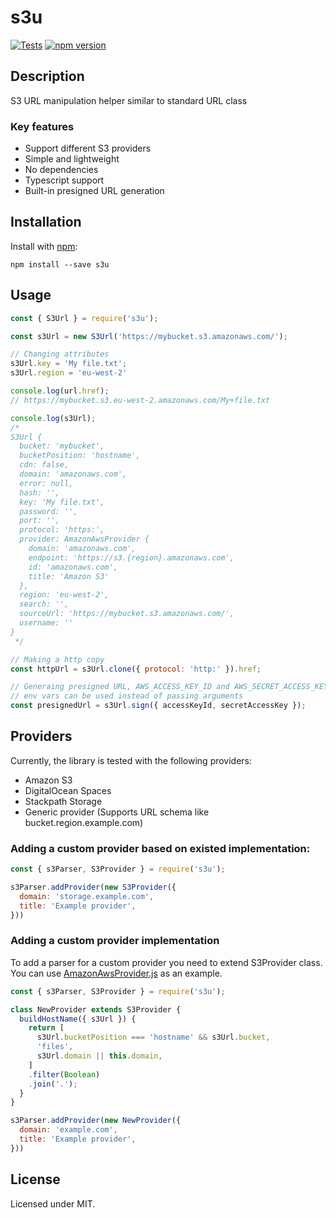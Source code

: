 # s3u
[![Tests](https://github.com/megahertz/s3u/actions/workflows/tests.yml/badge.svg)](https://github.com/megahertz/s3u/actions/workflows/tests.yml)
[![npm version](https://badge.fury.io/js/s3u.svg)](https://badge.fury.io/js/s3u)

## Description

S3 URL manipulation helper similar to standard URL class

### Key features

 - Support different S3 providers
 - Simple and lightweight
 - No dependencies
 - Typescript support
 - Built-in presigned URL generation

## Installation

Install with [npm](https://npmjs.org/package/s3u):

    npm install --save s3u

## Usage

```js
const { S3Url } = require('s3u');

const s3Url = new S3Url('https://mybucket.s3.amazonaws.com/');

// Changing attributes
s3Url.key = 'My file.txt';
s3Url.region = 'eu-west-2'

console.log(url.href);
// https://mybucket.s3.eu-west-2.amazonaws.com/My+file.txt

console.log(s3Url);
/*
S3Url {
  bucket: 'mybucket',
  bucketPosition: 'hostname',
  cdn: false,
  domain: 'amazonaws.com',
  error: null,
  hash: '',
  key: 'My file.txt',
  password: '',
  port: '',
  protocol: 'https:',
  provider: AmazonAwsProvider {
    domain: 'amazonaws.com',
    endpoint: 'https://s3.{region}.amazonaws.com',
    id: 'amazonaws.com',
    title: 'Amazon S3'
  },
  region: 'eu-west-2',
  search: '',
  sourceUrl: 'https://mybucket.s3.amazonaws.com/',
  username: ''
}
 */

// Making a http copy
const httpUrl = s3Url.clone({ protocol: 'http:' }).href;

// Generaing presigned URL, AWS_ACCESS_KEY_ID and AWS_SECRET_ACCESS_KEY
// env vars can be used instead of passing arguments
const presignedUrl = s3Url.sign({ accessKeyId, secretAccessKey });
```

## Providers

Currently, the library is tested with the following providers:

 - Amazon S3
 - DigitalOcean Spaces
 - Stackpath Storage
 - Generic provider (Supports URL schema like bucket.region.example.com)

### Adding a custom provider based on existed implementation:

```js
const { s3Parser, S3Provider } = require('s3u');

s3Parser.addProvider(new S3Provider({
  domain: 'storage.example.com',
  title: 'Example provider',
}))
```

### Adding a custom provider implementation

To add a parser for a custom provider you need to extend S3Provider class.
You can use [AmazonAwsProvider.js](src/providers/AmazonAwsProvider.js) as 
an example.

```js
const { s3Parser, S3Provider } = require('s3u');

class NewProvider extends S3Provider {
  buildHostName({ s3Url }) {
    return [
      s3Url.bucketPosition === 'hostname' && s3Url.bucket,
      'files',
      s3Url.domain || this.domain,
    ]
    .filter(Boolean)
    .join('.');
  }
}

s3Parser.addProvider(new NewProvider({
  domain: 'example.com',
  title: 'Example provider',
}))
```

## License

Licensed under MIT.
